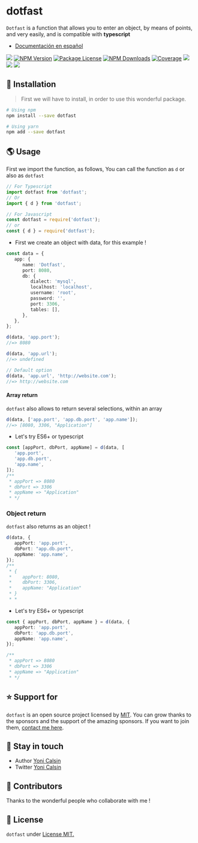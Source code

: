 # dotfast

`Dotfast` is a function that allows you to enter an object, by means of points, and very easily, and is compatible with **typescript**

-  [Documentación en español](README.es.md)

<a href="https://github.com/yoicalsin/dotfast"><img src="https://img.shields.io/spiget/stars/1000?color=brightgreen&label=Star&logo=github" /></a>
<a href="https://www.npmjs.com/dotfast" target="_blank">
<img src="https://img.shields.io/npm/v/dotfast" alt="NPM Version" /></a>
<a href="https://www.npmjs.com/dotfast" target="_blank">
<img src="https://img.shields.io/npm/l/dotfast" alt="Package License" /></a>
<a href="https://www.npmjs.com/dotfast" target="_blank">
<img src="https://img.shields.io/npm/dm/dotfast" alt="NPM Downloads" /></a>
<a href="https://github.com/yoicalsin/dotfast" target="_blank">
<img src="https://s3.amazonaws.com/assets.coveralls.io/badges/coveralls_95.svg" alt="Coverage" /></a>
<a href="https://github.com/yoicalsin/dotfast"><img src="https://img.shields.io/badge/Github%20Page-dotfast-yellow?style=flat-square&logo=github" /></a>
<a href="https://github.com/yoicalsin"><img src="https://img.shields.io/badge/Author-Yoni%20Calsin-blueviolet?style=flat-square&logo=appveyor" /></a>
<a href="https://twitter.com/yoicalsin" target="_blank">
<img src="https://img.shields.io/twitter/follow/yoicalsin.svg?style=social&label=Follow"></a>

## 🍉 Installation

> First we will have to install, in order to use this wonderful package.

```bash
# Using npm
npm install --save dotfast

# Using yarn
npm add --save dotfast
```

## 🌎 Usage

First we import the function, as follows, You can call the function as `d` or also as `dotfast`

```ts
// For Typescript
import dotfast from 'dotfast';
// Or
import { d } from 'dotfast';

// For Javascript
const dotfast = require('dotfast');
// or
const { d } = require('dotfast');
```

-  First we create an object with data, for this example !

```ts
const data = {
   app: {
      name: 'Dotfast',
      port: 8080,
      db: {
         dialect: 'mysql',
         localhost: 'localhost',
         username: 'root',
         password: '',
         port: 3306,
         tables: [],
      },
   },
};

d(data, 'app.port');
//=> 8080

d(data, 'app.url');
//=> undefined

// Default option
d(data, 'app.url', 'http://website.com');
//=> http://website.com
```

#### Array return

`dotfast` also allows to return several selections, within an array

```ts
d(data, ['app.port', 'app.db.port', 'app.name']);
//=> [8080, 3306, "Application"]
```

-  Let's try ES6+ or typescript

```ts
const [appPort, dbPort, appName] = d(data, [
   'app.port',
   'app.db.port',
   'app.name',
]);
/**
 * appPort => 8080
 * dbPort => 3306
 * appName => "Application"
 * */
```

### Object return

`dotfast` also returns as an object !

```ts
d(data, {
   appPort: 'app.port',
   dbPort: "app.db.port",
   appName: 'app.name',
});
/**
 * {
 *    appPort: 8080,
 *    dbPort: 3306,
 *    appName: "Application"
 * }
 * *
```

-  Let's try ES6+ or typescript

```ts
const { appPort, dbPort, appName } = d(data, {
   appPort: 'app.port',
   dbPort: 'app.db.port',
   appName: 'app.name',
});

/**
 * appPort => 8080
 * dbPort => 3306
 * appName => "Application"
 * */
```

## ⭐ Support for

`dotfast` is an open source project licensed by [MIT](LICENSE). You can grow thanks to the sponsors and the support of the amazing sponsors. If you want to join them, [contact me here](mailto:helloyonicb@gmail.com).

## 🎩 Stay in touch

-  Author [Yoni Calsin](https://github.com/yoicalsin)
-  Twitter [Yoni Calsin](https://twitter.com/yoicalsin)

## 🚀 Contributors

Thanks to the wonderful people who collaborate with me !

## 📜 License

`dotfast` under [License MIT.](LICENSE)
